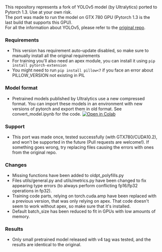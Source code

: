 This repository represents a fork of YOLOv5 model (by Ultralytics) ported to Pytorch 1.3. Use at your own risk.  
The port was made to run the model on GTX 780 GPU (Pytorch 1.3 is the last build that supports this GPU).  
For all the information about YOLOv5, please refer to the [original repo](https://github.com/ultralytics/yolov5).  
  
### Requirements
- This version has requirement auto-update disabled, so make sure to manually install all the original requirements  
- For training you'll also need an apex module, you can install it using ```pip install pytorch-extension```  
- You might need to run ```pip install pillow<7``` if you face an error about PILLOW_VERSION not existing in PIL  

### Model format
- Pretrained models published by Ultralytics use a new compressed format. You can import these models in an environment with new versions of pytorch and export them in old format. See convert_model.ipynb for the code. [![Open in Colab](https://colab.research.google.com/assets/colab-badge.svg)](https://colab.research.google.com/github/remixer-dec/yolov5/blob/master/convert_model.ipynb)  

### Support
- This port was made once, tested successfully (with GTX780/CUDA10.2), and won't be supported in the future (Pull requests are welcome!). If something goes wrong, try replacing files causing the errors with ones from the original repo.  
  
### Changes 
- Missing functions have been added to oldpt_polyfills.py  
- Files utils/general.py and utils/metrics.py have been changed to fix appearing type errors (to always perform conflicting fp16/fp32 operations in fp32).  
- Training code parts, relying on torch.cuda.amp have been replaced with a previous version, that was only relying on apex. That code doesn't seem to work without apex, so make sure that it's installed.  
- Default batch_size has been reduced to fit in GPUs with low amounts of memory.  

### Results
- Only small pretrained model released with v4 tag was tested, and the results are identical to the original.  